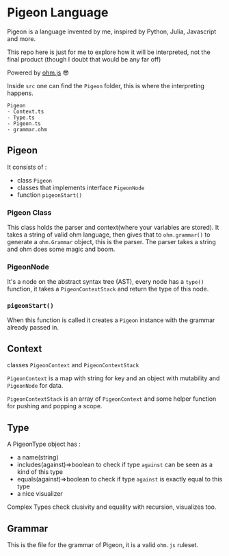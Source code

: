 # Pigeon Language

Pigeon is a language invented by me, inspired by Python, Julia, Javascript and more.

This repo here is just for me to explore how it will be interpreted, not the final product (though I doubt that would be any far off)

Powered by [ohm.js](https://github.com/ohmjs/ohm) 😎

Inside `src` one can find the `Pigeon` folder, this is where the interpreting happens.

```
Pigeon
- Context.ts
- Type.ts
- Pigeon.ts
- grammar.ohm
```

## Pigeon

It consists of : 
- class `Pigeon`
- classes that implements interface `PigeonNode`
- function `pigeonStart()`

### Pigeon Class
This class holds the parser and context(where your variables are stored).
It takes a string of valid ohm language, then gives that to `ohm.grammar()` to generate a `ohm.Grammar` object, this is the parser.
The parser takes a string and ohm does some magic and boom.

### PigeonNode
It's a node on the abstract syntax tree (AST), every node has a `type()` function, it takes a `PigeonContextStack` and return the type of this node.

### `pigeonStart()`
When this function is called it creates a `Pigeon` instance with the grammar already passed in.

## Context

classes `PigeonContext` and `PigeonContextStack`

`PigeonContext` is a map with string for key and an object with mutability and `PigeonNode` for data.

`PigeonContextStack` is an array of `PigeonContext` and some helper function for pushing and popping a scope.

## Type

A PigeonType object has :
- a name(string)
- includes(against)=>boolean to check if type `against` can be seen as a kind of this type
- equals(against)=>boolean to check if type `against` is exactly equal to this type
- a nice visualizer

Complex Types check clusivity and equality with recursion, visualizes too.

## Grammar

This is the file for the grammar of Pigeon, it is a valid `ohm.js` ruleset.
